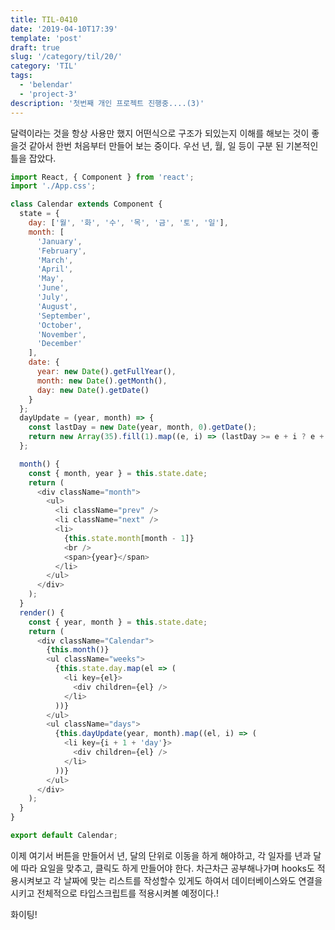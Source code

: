 ```yaml
---
title: TIL-0410
date: '2019-04-10T17:39'
template: 'post'
draft: true
slug: '/category/til/20/'
category: 'TIL'
tags:
  - 'belendar'
  - 'project-3'
description: '첫번째 개인 프로젝트 진행중....(3)'
---
```


달력이라는 것을 항상 사용만 했지 어떤식으로 구조가 되있는지 이해를 해보는 것이 좋을것 같아서 한번 처음부터 만들어 보는 중이다. 우선 년, 월, 일 등이 구분 된 기본적인 틀을 잡았다.

```js
import React, { Component } from 'react';
import './App.css';

class Calendar extends Component {
  state = {
    day: ['월', '화', '수', '목', '금', '토', '일'],
    month: [
      'January',
      'February',
      'March',
      'April',
      'May',
      'June',
      'July',
      'August',
      'September',
      'October',
      'November',
      'December'
    ],
    date: {
      year: new Date().getFullYear(),
      month: new Date().getMonth(),
      day: new Date().getDate()
    }
  };
  dayUpdate = (year, month) => {
    const lastDay = new Date(year, month, 0).getDate();
    return new Array(35).fill(1).map((e, i) => (lastDay >= e + i ? e + i : ''));
  };

  month() {
    const { month, year } = this.state.date;
    return (
      <div className="month">
        <ul>
          <li className="prev" />
          <li className="next" />
          <li>
            {this.state.month[month - 1]}
            <br />
            <span>{year}</span>
          </li>
        </ul>
      </div>
    );
  }
  render() {
    const { year, month } = this.state.date;
    return (
      <div className="Calendar">
        {this.month()}
        <ul className="weeks">
          {this.state.day.map(el => (
            <li key={el}>
              <div children={el} />
            </li>
          ))}
        </ul>
        <ul className="days">
          {this.dayUpdate(year, month).map((el, i) => (
            <li key={i + 1 + 'day'}>
              <div children={el} />
            </li>
          ))}
        </ul>
      </div>
    );
  }
}

export default Calendar;
```

이제 여기서 버튼을 만들어서 년, 달의 단위로 이동을 하게 해야하고, 각 일자를 년과 달에 따라 요일을 맞추고, 클릭도 하게 만들어야 한다.
차근차근 공부해나가며 hooks도 적용시켜보고 각 날짜에 맞는 리스트를 작성할수 있게도 하여서 데이터베이스와도 연결을 시키고 전체적으로 타입스크립트를 적용시켜볼 예정이다.!

화이팅!
